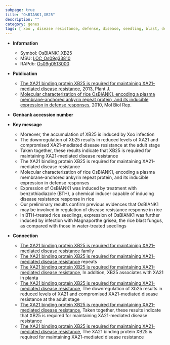 ```yaml
---
subpage: true
title: "OsBIANK1,XB25"
description: ""
category: genes
tags: [ xoo , disease resistance, defense, disease, seedling, blast, defense response]
---
```


* **Information**  
    + Symbol: OsBIANK1,XB25  
    + MSU: [LOC_Os09g33810](http://rice.plantbiology.msu.edu/cgi-bin/ORF_infopage.cgi?orf=LOC_Os09g33810)  
    + RAPdb: [Os09g0513000](http://rapdb.dna.affrc.go.jp/viewer/gbrowse_details/irgsp1?name=Os09g0513000)  

* **Publication**  
    + [The XA21 binding protein XB25 is required for maintaining XA21-mediated disease resistance](http://www.ncbi.nlm.nih.gov/pubmed?term=The+XA21+binding+protein+XB25+is+required+for+maintaining+XA21-mediated+disease+resistance%5BTitle%5D), 2013, Plant J.
    + [Molecular characterization of rice OsBIANK1, encoding a plasma membrane-anchored ankyrin repeat protein, and its inducible expression in defense responses](http://www.ncbi.nlm.nih.gov/pubmed?term=Molecular+characterization+of+rice+OsBIANK1,+encoding+a+plasma+membrane-anchored+ankyrin+repeat+protein,+and+its+inducible+expression+in+defense+responses%5BTitle%5D), 2010, Mol Biol Rep.

* **Genbank accession number**  

* **Key message**  
    + Moreover, the accumulation of XB25 is induced by Xoo infection
    + The downregulation of Xb25 results in reduced levels of XA21 and compromised XA21-mediated disease resistance at the adult stage
    + Taken together, these results indicate that XB25 is required for maintaining XA21-mediated disease resistance
    + The XA21 binding protein XB25 is required for maintaining XA21-mediated disease resistance
    + Molecular characterization of rice OsBIANK1, encoding a plasma membrane-anchored ankyrin repeat protein, and its inducible expression in defense responses
    + Expression of OsBIANK1 was induced by treatment with benzothiadiazole (BTH), a chemical inducer capable of inducing disease resistance response in rice
    + Our preliminary results confirm previous evidences that OsBIANK1 may be involved in regulation of disease resistance response in rice
    + In BTH-treated rice seedlings, expression of OsBIANK1 was further induced by infection with Magnaporthe grisea, the rice blast fungus, as compared with those in water-treated seedlings

* **Connection**  
    + [The XA21 binding protein XB25 is required for maintaining XA21-mediated disease resistance](PANK) family
    + [The XA21 binding protein XB25 is required for maintaining XA21-mediated disease resistance](BTMP) repeats
    + [The XA21 binding protein XB25 is required for maintaining XA21-mediated disease resistance](http://www.ncbi.nlm.nih.gov/pubmed?term=The+XA21+binding+protein+XB25+is+required+for+maintaining+XA21-mediated+disease+resistance%5BTitle%5D), In addition, XB25 associates with XA21 in planta
    + [The XA21 binding protein XB25 is required for maintaining XA21-mediated disease resistance](http://www.ncbi.nlm.nih.gov/pubmed?term=The+XA21+binding+protein+XB25+is+required+for+maintaining+XA21-mediated+disease+resistance%5BTitle%5D), The downregulation of Xb25 results in reduced levels of XA21 and compromised XA21-mediated disease resistance at the adult stage
    + [The XA21 binding protein XB25 is required for maintaining XA21-mediated disease resistance](http://www.ncbi.nlm.nih.gov/pubmed?term=The+XA21+binding+protein+XB25+is+required+for+maintaining+XA21-mediated+disease+resistance%5BTitle%5D), Taken together, these results indicate that XB25 is required for maintaining XA21-mediated disease resistance
    + [The XA21 binding protein XB25 is required for maintaining XA21-mediated disease resistance](http://www.ncbi.nlm.nih.gov/pubmed?term=The+XA21+binding+protein+XB25+is+required+for+maintaining+XA21-mediated+disease+resistance%5BTitle%5D), The XA21 binding protein XB25 is required for maintaining XA21-mediated disease resistance



